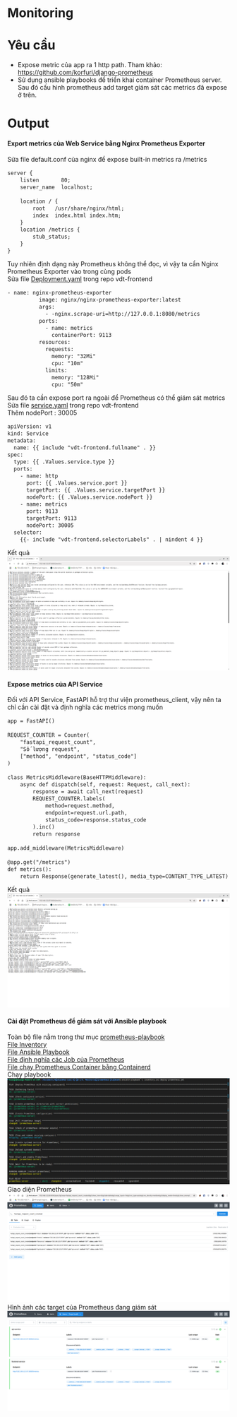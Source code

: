 # Monitoring
# Yêu cầu
- Expose metric của app ra 1 http path. Tham khảo:
https://github.com/korfuri/django-prometheus
- Sử dụng ansible playbooks để triển khai container Prometheus server. Sau đó cấu hình prometheus add target giám sát các metrics đã expose ở trên.
# Output
#### Export metrics của Web Service bằng Nginx Prometheus Exporter
Sửa file default.conf của nginx để expose built-in metrics ra /metrics
```
server {
    listen       80;
    server_name  localhost;

    location / {
        root   /usr/share/nginx/html;
        index  index.html index.htm;
    }
    location /metrics {
        stub_status;
    }
}
```
Tuy nhiên định dạng này Prometheus không thể đọc, vì vậy ta cần Nginx Prometheus Exporter vào trong cùng pods<br>
Sửa file [Deployment.yaml](https://github.com/hoango277/vdt-frontend/blob/main/helm/templates/deployment.yaml) trong repo vdt-frontend
```
- name: nginx-prometheus-exporter
          image: nginx/nginx-prometheus-exporter:latest
          args:
            - -nginx.scrape-uri=http://127.0.0.1:8080/metrics
          ports:
            - name: metrics
              containerPort: 9113
          resources:
            requests:
              memory: "32Mi"
              cpu: "10m"
            limits:
              memory: "128Mi"
              cpu: "50m"
```
Sau đó ta cần expose port ra ngoài để Prometheus có thể giám sát metrics<br>
Sửa file [service.yaml](https://github.com/hoango277/vdt-frontend/blob/main/helm/templates/service.yaml) trong repo vdt-frontend<br>
Thêm nodePort : 30005
```
apiVersion: v1
kind: Service
metadata:
  name: {{ include "vdt-frontend.fullname" . }}
spec:
  type: {{ .Values.service.type }}
  ports:
    - name: http
      port: {{ .Values.service.port }}
      targetPort: {{ .Values.service.targetPort }}
      nodePort: {{ .Values.service.nodePort }}
    - name: metrics
      port: 9113
      targetPort: 9113
      nodePort: 30005
  selector:
    {{- include "vdt-frontend.selectorLabels" . | nindent 4 }} 
```
Kết quả
![](images/frontend-metrics.png)
#### Expose metrics của API Service
Đối với API Service, FastAPI hỗ trợ thư viện prometheus_client, vậy nên ta chỉ cần cài đặt và định nghĩa các metrics mong muốn
```
app = FastAPI()

REQUEST_COUNTER = Counter(
    "fastapi_request_count",
    "Số lượng request",
    ["method", "endpoint", "status_code"]
)

class MetricsMiddleware(BaseHTTPMiddleware):
    async def dispatch(self, request: Request, call_next):
        response = await call_next(request)
        REQUEST_COUNTER.labels(
            method=request.method,
            endpoint=request.url.path,
            status_code=response.status_code
        ).inc()
        return response

app.add_middleware(MetricsMiddleware)

@app.get("/metrics")
def metrics():
    return Response(generate_latest(), media_type=CONTENT_TYPE_LATEST)
```
Kết quả
![](images/backend-metrics.png)
#### Cài đặt Prometheus để giám sát với Ansible playbook
Toàn bộ file nằm trong thư mục [prometheus-playbook](./prometheus-playbook/)<br>
[File Inventory](./prometheus-playbook/inventory.ini)<br>
[File Ansible Playbook](./prometheus-playbook/deploy-prometheus.yml)<br>
[File định nghĩa các Job của Prometheus](./prometheus-playbook/templates/prometheus.yml.j2)<br>
[File chạy Prometheus Container bằng Containerd](./prometheus-playbook/templates/prometheus.service.j2)<br>
Chạy playbook
![](images/playbook-run.png)
Giao diện Prometheus
![](images/ui.png)
Hình ảnh các target của Prometheus đang giám sát
![](images/metrics-prometheus.png)

